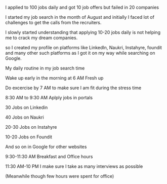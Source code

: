 I applied to 100 jobs daily and got 10 job offers but failed in 20 companies

I started my job search in the month of August and initially I faced lot of challenges to get the calls from the recruiters.

I slowly started understanding that applying 10-20 jobs daily is not helping me to crack my dream companies.

so I created my profile on platforms like LinkedIn, Naukri, Instahyre, foundit and many other such platforms as I got it on my way while searching on Google.

My daily routine in my job search time

Wake up early in the morning at 6 AM Fresh up

Do excercise by 7 AM to make sure I am fit during the stress time

8:30 AM to 9:30 AM Aplply jobs in portals

30 Jobs on Linkedin

40 Jobs on Naukri

20-30 Jobs on Instahyre

10-20 Jobs on Foundit

And so on in Google for other websites

9:30-11:30 AM Breakfast and Office hours

11:30 AM-10 PM I make sure I take as many interviews as possible

(Meanwhile though few hours were spent for office)
